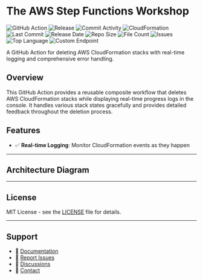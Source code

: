 # The AWS Step Functions Workshop

![GitHub Action](https://img.shields.io/badge/GitHub-Action-blue?logo=github)&nbsp;![Release](https://github.com/subhamay-bhattacharyya/1315-step-function-cft/actions/workflows/release.yaml/badge.svg)&nbsp;![Commit Activity](https://img.shields.io/github/commit-activity/t/subhamay-bhattacharyya/1315-step-function-cft)&nbsp;![CloudFormation](https://img.shields.io/badge/AWS-CloudFormation-orange?logo=amazonaws)&nbsp;![Last Commit](https://img.shields.io/github/last-commit/subhamay-bhattacharyya/1315-step-function-cft)&nbsp;![Release Date](https://img.shields.io/github/release-date/subhamay-bhattacharyya/1315-step-function-cft)&nbsp;![Repo Size](https://img.shields.io/github/repo-size/subhamay-bhattacharyya/1315-step-function-cft)&nbsp;![File Count](https://img.shields.io/github/directory-file-count/subhamay-bhattacharyya/1315-step-function-cft)&nbsp;![Issues](https://img.shields.io/github/issues/subhamay-bhattacharyya/1315-step-function-cft)&nbsp;![Top Language](https://img.shields.io/github/languages/top/subhamay-bhattacharyya/1315-step-function-cft)&nbsp;![Custom Endpoint](https://img.shields.io/endpoint?url=https://gist.githubusercontent.com/bsubhamay/d1684d14e7a42af052d5cb3ed2cc413e/raw/1315-step-function-cft.json?)


A GitHub Action for deleting AWS CloudFormation stacks with real-time logging and comprehensive error handling.

## Overview

This GitHub Action provides a reusable composite workflow that deletes AWS CloudFormation stacks while displaying real-time progress logs in the console. It handles various stack states gracefully and provides detailed feedback throughout the deletion process.

## Features

- ✅ **Real-time Logging**: Monitor CloudFormation events as they happen

---

## Architecture Diagram


---

## License

MIT License - see the [LICENSE](LICENSE) file for details.

---

## Support

- 📖 [Documentation](https://github.com/subhamay-bhattacharyya/1315-step-function-cft/wiki)
- 🐛 [Report Issues](https://github.com/subhamay-bhattacharyya/1315-step-function-cft/issues)
- 💬 [Discussions](https://github.com/subhamay-bhattacharyya/1315-step-function-cft/discussions)
- 📧 [Contact](mailto:support@subhamay.aws@gmail.com)